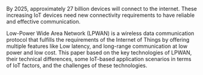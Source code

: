 By 2025, approximately 27 billion devices will connect to the internet. These increasing IoT devices need new
connectivity requirements to have reliable and effective communication.

Low-Power Wide Area Network (LPWAN) is a wireless data communication protocol that fulfills the requirements of
the Internet of Things by offering multiple features like Low latency, and long-range communication at low power and low cost. This paper based on the key technologies of LPWAN, their technical differences, some
IoT-based application scenarios in terms of IoT factors, and the challenges of these technologies.
